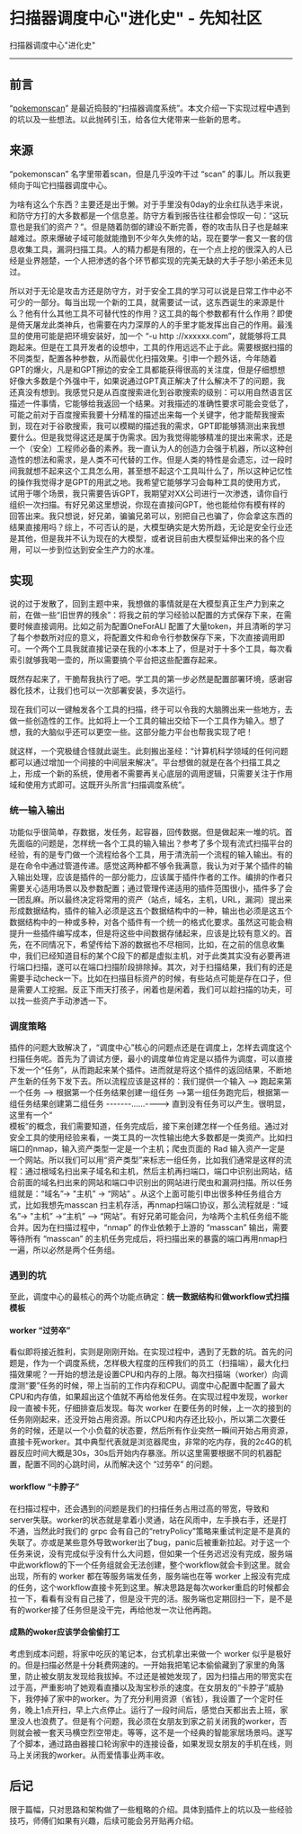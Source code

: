 

# 扫描器调度中心"进化史" - 先知社区

扫描器调度中心"进化史"

- - -

## 前言

“[pokemonscan](https://github.com/taropowder/pokemonscan-pokeball)” 是最近捣鼓的“扫描器调度系统”。本文介绍一下实现过程中遇到的坑以及一些想法。以此抛砖引玉，给各位大佬带来一些新的思考。

## 来源

“pokemonscan” 名字里带着scan，但是几乎没咋干过 “scan” 的事儿。所以我更倾向于叫它扫描器调度中心。

为啥有这么个东西？主要还是出于懒。对于手里没有0day的业余红队选手来说，和防守方打的大多数都是一个信息差。防守方看到报告往往都会惊叹一句：“这玩意也是我们的资产？”。但是随着防御的建设不断完善，卷的攻击队日子也是越来越难过。原来爆破子域可能就能撸到不少年久失修的站，现在要学一套又一套的信息收集工具，漏洞扫描工具。人的精力都是有限的，在一个点上挖的很深入的人已经是业界翘楚，一个人把渗透的各个环节都实现的完美无缺的大手子恕小弟还未见过。

所以对于无论是攻击方还是防守方，对于安全工具的学习可以说是日常工作中必不可少的一部分。每当出现一个新的工具，就需要试一试，这东西诞生的来源是什么？他有什么其他工具不可替代性的作用？这工具的每个参数都有什么作用？即使是倚天屠龙此类神兵，也需要在内力深厚的人的手里才能发挥出自己的作用。最浅显的使用可能是把环境安装好，加一个 “-u http ://xxxxxx.com”，就能够将工具跑起来。但是在工具开发者的设想中，工具的作用远远不止于此。需要根据扫描的不同类型，配置各种参数，从而最优化扫描效果。引申一个题外话，今年随着GPT的爆火，凡是和GPT擦边的安全工具都能获得很高的关注度，但是仔细想想好像大多数是个外强中干，如果说通过GPT真正解决了什么解决不了的问题，我还真没有想到。我感觉只是从百度搜索进化到谷歌搜索的级别：可以用自然语言区描述一件事情，它能够给我返回一个结果。对我描述的准确性要求可能会变低了，可能之前对于百度搜索我要十分精准的描述出来每一个关键字，他才能帮我搜索到，现在对于谷歌搜索，我可以模糊的描述我的需求，GPT即能够猜测出来我想要什么。但是我觉得这还是属于伪需求。因为我觉得能够精准的提出来需求，还是一个（安全）工程师必备的素养。我一直认为人的创造力会强于机器，所以这种创造性的想法和需求，是人类不可代替的工作。但是人类的特性是会遗忘，过一段时间我就想不起来这个工具怎么用，甚至想不起这个工具叫什么了，所以这种记忆性的操作我觉得才是GPT的用武之地。我希望它能够学习会每种工具的使用方式，试用于哪个场景，我只需要告诉GPT，我期望对XX公司进行一次渗透，请你自行组织一次扫描。有好兄弟这里想说，你现在直接问GPT，他也能给你有模有样的回答出来。我只想说，好兄弟，骗骗兄弟可以，别把自己也骗了，你会拿这东西的结果直接用吗？综上，不可否认的是，大模型确实是大势所趋，无论是安全行业还是其他，但是我并不认为现在的大模型，或者说目前由大模型延伸出来的各个应用，可以一步到位达到安全生产力的水准。

## 实现

说的过于发散了，回到主题中来，我想做的事情就是在大模型真正生产力到来之前，在做一些“旧世界的残余”：将我之前的学习经验以配置的方式保存下来，在需要时候直接调用。比如之前为配置OneForALl 配置了大量token，并且清晰的学习了每个参数所对应的意义，将配置文件和命令行参数保存下来，下次直接调用即可。一个两个工具我就直接记录在我的小本本上了，但是对于十多个工具，每次看索引就够我喝一壶的，所以需要搞个平台把这些配置存起来。

既然存起来了，干脆帮我执行了吧。学工具的第一步必然是配置部署环境，感谢容器化技术，让我们也可以一次部署安装，多次运行。

现在我们可以一键触发各个工具的扫描，终于可以令我的大脑腾出来一些地方，去做一些创造性的工作。比如将上一个工具的输出交给下一个工具作为输入。想了想，我的大脑似乎还可以更空一些。这部分能力平台也帮我实现了吧！

就这样，一个究极缝合怪就此诞生。此刻搬出圣经：“计算机科学领域的任何问题都可以通过增加一个间接的中间层来解决”。平台想做的就是在各个扫描工具之上，形成一个新的系统，使用者不需要再关心底层的调用逻辑，只需要关注于作用域和使用方式即可。这既开头所言“扫描调度系统”。

### 统一输入输出

功能似乎很简单，存数据，发任务，起容器，回传数据。但是做起来一堆的坑。首先面临的问题是，怎样统一各个工具的输入输出？参考了多个现有流式扫描平台的经验，有的是专门做一个流程给各个工具，用于清洗前一个流程的输入输出。有的是在命令中通过管道传递。感觉这两种都不够令我满意，我认为对于某个插件的输入输出处理，应该是插件的一部分能力，应该属于插件作者的工作。编排的作者只需要关心适用场景以及参数配置；通过管理传递适用的插件范围很小，插件多了会一团乱麻。所以最终决定将常用的资产（站点，域名，主机，URL，漏洞）提出来形成数据结构，插件的输入必须是这五个数据结构中的一种，输出也必须是这五个数据结构中的一种或多种，对各个插件有一个统一的格式化要求。虽然这可能会稍提升一些插件编写成本，但是将这些中间数据存储起来，应该是比较有意义的。首先，在不同情况下，希望传给下游的数据也不尽相同，比如，在之前的信息收集中，我们已经知道目标的某个C段下的都是虚拟主机，对于此类其实没有必要再进行端口扫描，遂可以在端口扫描阶段排除掉。其次，对于扫描结果，我们有的还是需要手动check一下。比如在扫描目标资产的时候，有些站点可能是存在口子，但是需要人工挖掘。反正下雨天打孩子，闲着也是闲着，我们可以趁扫描的功夫，可以找一些资产手动渗透一下。

### 调度策略

插件的问题大致解决了，“调度中心”核心的问题点还是在调度上，怎样去调度这个扫描任务呢。首先为了调试方便，最小的调度单位肯定是以插件为调度，可以直接下发一个“任务”，从而跑起来某个插件。进而就是将这个插件的返回结果，不断地产生新的任务下发下去。所以流程应该是这样的：我们提供一个输入 --> 跑起来第一个任务 --> 根据第一个任务结果创建一组任务 -->第一组任务跑完后，根据第一组任务结果创建第二组任务 -------......----> 直到没有任务可以产生。很明显，这里有一个“  
模板”的概念，我们需要知道，任务完成后，接下来创建怎样一个任务组。通过对安全工具的使用经验来看，一类工具的一次性输出绝大多数都是一类资产。比如扫端口的nmap，输入资产类型一定是一个主机；爬虫页面的 Rad 输入资产一定是一个网站。所以我们可以用“资产类型”来标志一组任务，比如我们通常是这样的流程：通过根域名扫出来子域名和主机，然后主机再扫端口，端口中识别出网站，结合前面的域名扫出来的网站和端口中识别出的网站进行爬虫和漏洞扫描。所以任务组就是：“域名”-> "主机” -> “网站” 。从这个上面可能引申出很多种任务组合方式，比如我想先masscan 扫主机存活，再nmap扫端口协议，那么流程就是 : “域名”-> "主机” ->“主机” --> “网站”。有好兄弟可能会问，为啥两个主机任务组不能合并。因为在扫描过程中，“nmap” 的作业依赖于上游的 “masscan” 输出，需要等待所有 “masscan” 的主机任务完成后，将扫描出来的暴露的端口再用nmap扫一遍，所以必然是两个任务组。

### 遇到的坑

至此，调度中心的最核心的两个功能点确定：**统一数据结构**和**做workflow式扫描模板**

#### worker “过劳卒”

看似即将接近胜利，实则是刚刚开始。在实现过程中，遇到了无数的坑。首先的问题是，作为一个调度系统，怎样极大程度的压榨我们的员工（扫描端），最大化扫描效果呢？一开始的想法是设置CPU和内存的上限。每次扫描端（worker）向调度测“要”任务的时候，带上当前的工作内存和CPU。调度中心配置中配置了最大CPU和内存值，如果超出这个值就不再给他发任务。在实现过程中发现，worker 段一直被卡死，仔细排查后发现。每次 worker 在要任务的时候，上一次的接到的任务刚刚起来，还没开始占用资源。所以CPU和内存还比较小，所以第二次要任务的时候，还是以一个小负载的状态要，然后所有作业突然一瞬间开始占用资源，直接卡死worker。其中典型代表就是浏览器爬虫，非常的吃内存，我的2c4G的机器反应时间大概是30s，30s后开始内存暴涨。所以这里需要根据不同的机器配置，配置不同的心跳时间，从而解决这个 “过劳卒” 的问题。

#### workflow “卡脖子”

在扫描过程中，还会遇到的问题是我们的扫描任务占用过高的带宽，导致和server失联。worker的状态就是拿着小灵通，站在风雨中，左手换右手，还是打不通，当然此时我们的 grpc 会有自己的“retryPolicy”策略来重试判定是不是真的失联了。亦或是某些意外导致worker出了bug，panic后被重新拉起。对于这一个任务来说，没有完成似乎没有什么大问题，但如果一个任务迟迟没有完成，服务端中此workflow的下一个任务组就会无法创建，整个workflow就会卡到这里。就会出现，所有的 worker 都在等服务端发任务，服务端也在等 worker 上报没有完成的任务，这个workflow直接卡死到这里。解决思路是每次worker重启的时候都会拉一下，看看有没有自己接了，但是没干完的活。服务端也定期回扫一下，是不是有的worker接了任务但是没干完，再给他发一次让他再跑。

#### 成熟的woker应该学会偷偷打工

考虑到成本问题，将家中吃灰的笔记本，台式机拿出来做一个 worker 似乎是极好的。但是扫描必然是十分耗费网速的。一开始我把笔记本偷偷藏到了家里的角落里，防止被女朋友发现给我拔掉。不过还是被她发现了，因为扫描占用的带宽实在过于高，严重影响了她观看直播以及淘宝秒杀的速度。在女朋友的“卡脖子”威胁下，我停掉了家中的worker。为了充分利用资源（省钱），我设置了一个定时任务，晚上1点开扫，早上六点停止。运行了一段时间后，感觉白天都出去上班，家里没人也浪费了。但是有个问题，我必须在女朋友到家之前关闭我的worker，否则就会被一套天马横空烈空带走。等等，这不是一个经典的智能家居场景吗。遂写了个脚本，通过路由器接口轮询家中的连接设备，如果发现女朋友的手机在线，则马上关闭我的worker。从而爱情事业两丰收。

## 后记

限于篇幅，只对思路和架构做了一些粗略的介绍。具体到插件上的坑以及一些经验技巧，师傅们如果有兴趣，后续可能会另开贴再介绍。
